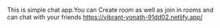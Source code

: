 This is simple chat app.You can Create room as well as join in rooms and can chat with your friends
https://vibrant-yonath-91dd02.netlify.app/
